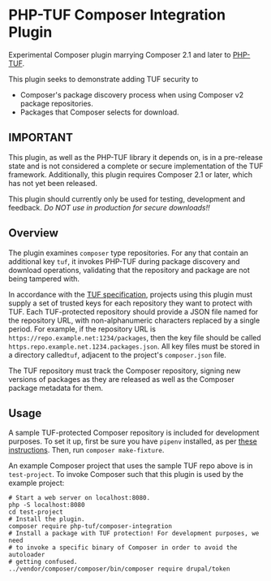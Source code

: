 # PHP-TUF Composer Integration Plugin

Experimental Composer plugin marrying Composer 2.1 and later to [PHP-TUF](https://github.com/php-tuf/php-tuf).

This plugin seeks to demonstrate adding TUF security to
  * Composer's package discovery process when using Composer v2 package repositories.
  * Packages that Composer selects for download.

## IMPORTANT

This plugin, as well as the PHP-TUF library it depends on, is in a pre-release state and is not considered a complete or secure implementation of the TUF framework. Additionally, this plugin requires Composer 2.1 or later, which has not yet been released.

This plugin should currently only be used for testing, development and feedback. *Do NOT use in production for secure downloads!!*

## Overview

The plugin examines `composer` type repositories. For any that contain an additional key `tuf`, it invokes PHP-TUF
during package discovery and download operations, validating that the repository and package are not being tampered
with.

In accordance with the [TUF specification](https://github.com/theupdateframework/specification/blob/v1.0.9/tuf-spec.md#5-detailed-workflows),
projects using this plugin must supply a set of trusted keys for each repository they want to protect with TUF. Each
TUF-protected repository should provide a JSON file named for the repository URL, with non-alphanumeric characters
replaced by a single period. For example, if the repository URL is `https://repo.example.net:1234/packages`, then the
key file should be called `https.repo.example.net.1234.packages.json`. All key files must be stored in a directory
called`tuf`, adjacent to the project's `composer.json` file.

The TUF repository must track the Composer repository, signing new versions of packages as they are released as well as
the Composer package metadata for them.

## Usage

A sample TUF-protected Composer repository is included for development purposes. To set it up, first be sure you have
`pipenv` installed, as per [these instructions](https://github.com/php-tuf/php-tuf#server-environment-setup-for-the-python-tuf-cli).
Then, run `composer make-fixture`.

An example Composer project that uses the sample TUF repo above is in `test-project`. To invoke Composer such that this
plugin is used by the example project:
```
# Start a web server on localhost:8080.
php -S localhost:8080
cd test-project
# Install the plugin.
composer require php-tuf/composer-integration
# Install a package with TUF protection! For development purposes, we need
# to invoke a specific binary of Composer in order to avoid the autoloader
# getting confused.
../vendor/composer/composer/bin/composer require drupal/token
```
